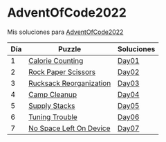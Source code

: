 # AdventOfCode2022
Mis soluciones para [AdventOfCode2022](https://adventofcode.com/2022)

| Día | Puzzle                                                          | Soluciones                 |
|-----|-----------------------------------------------------------------|----------------------------|
| 1   | [Calorie Counting](https://adventofcode.com/2022/day/1)         | [Day01](./Day01/README.md) |
| 2   | [Rock Paper Scissors](https://adventofcode.com/2022/day/2)      | [Day02](./Day02/README.md) |
| 3   | [Rucksack Reorganization](https://adventofcode.com/2022/day/3)  | [Day03](./Day03/README.md) |
| 4   | [Camp Cleanup](https://adventofcode.com/2022/day/4)             | [Day04](./Day04/README.md) |
| 5   | [Supply Stacks](https://adventofcode.com/2022/day/5)            | [Day05](./Day05/README.md) |
| 6   | [Tuning Trouble](https://adventofcode.com/2022/day/6)           | [Day06](./Day06/README.md) |
| 7   | [No Space Left On Device](https://adventofcode.com/2022/day/7)  | [Day07](./Day07/README.md) |


